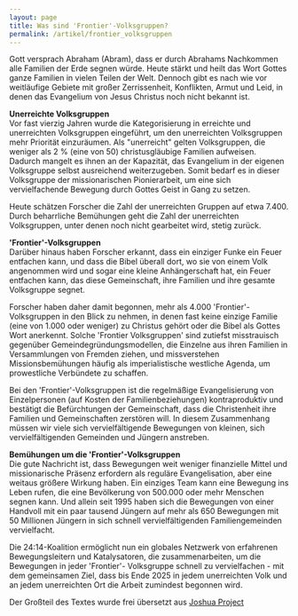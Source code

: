 ```yaml
---
layout: page
title: Was sind 'Frontier'-Volksgruppen?
permalink: /artikel/frontier_volksgruppen
---
```


Gott versprach Abraham (Abram), dass er durch Abrahams Nachkommen alle Familien der Erde segnen würde. 
Heute stärkt und heilt das Wort Gottes ganze Familien in vielen Teilen der Welt. 
Dennoch gibt es nach wie vor weitläufige Gebiete mit großer Zerrissenheit, Konflikten, Armut und Leid, in denen das Evangelium von Jesus Christus noch nicht bekannt ist.

**Unerreichte Volksgruppen**  
Vor fast vierzig Jahren wurde die Kategorisierung in erreichte und unerreichten Volksgruppen eingeführt, um den unerreichten Volksgruppen mehr Priorität einzuräumen. Als "unerreicht" gelten Volksgruppen, die weniger als 2 % (eine von 50) christusgläubige Familien aufweisen. Dadurch mangelt es ihnen an der Kapazität, das Evangelium in der eigenen Volksgruppe selbst ausreichend weiterzugeben. Somit bedarf es in dieser Volksgruppe der missionarischen Pionierarbeit, um eine sich vervielfachende Bewegung durch Gottes Geist in Gang zu setzen.

Heute schätzen Forscher die Zahl der unerreichten Gruppen auf etwa 7.400. Durch beharrliche Bemühungen geht die Zahl der unerreichten Volksgruppen, unter denen noch nicht gearbeitet wird, stetig zurück. 

**'Frontier'-Volksgruppen**  
Darüber hinaus haben Forscher erkannt, dass ein einziger Funke ein Feuer entfachen kann, 
und dass die Bibel überall dort, wo sie von einem Volk angenommen wird und sogar eine kleine Anhängerschaft hat, 
ein Feuer entfachen kann, das diese Gemeinschaft, ihre Familien und ihre gesamte Volksgruppe segnet.

Forscher haben daher damit begonnen, mehr als 4.000 'Frontier'-Volksgruppen in den Blick zu nehmen, in denen fast keine einzige Familie (eine von 1.000 oder weniger) zu Christus gehört oder die Bibel als Gottes Wort anerkennt. 
Solche 'Frontier Volksgruppen' sind zutiefst misstrauisch gegenüber Gemeindegründungsmodellen, die Einzelne aus ihren Familien in Versammlungen von Fremden ziehen, und missverstehen Missionsbemühungen häufig als imperialistische westliche Agenda, um prowestliche Verbündete zu schaffen.

Bei den 'Frontier'-Volksgruppen ist die regelmäßige Evangelisierung von Einzelpersonen (auf Kosten der Familienbeziehungen) kontraproduktiv und bestätigt die Befürchtungen der Gemeinschaft, 
dass die Christenheit ihre Familien und Gemeinschaften zerstören will. In diesem Zusammenhang müssen wir viele sich vervielfältigende Bewegungen von kleinen,
sich vervielfältigenden Gemeinden und Jüngern anstreben.

**Bemühungen um die 'Frontier'-Volksgruppen**  
Die gute Nachricht ist, dass Bewegungen weit weniger finanzielle Mittel und missionarische Präsenz erfordern als reguläre Evangelisation, aber eine weitaus größere Wirkung haben. Ein einziges Team kann eine Bewegung ins Leben rufen, die eine Bevölkerung von 500.000 oder mehr Menschen segnen kann. Und allein seit 1995 haben sich die Bewegungen von einer Handvoll mit ein paar tausend Jüngern auf mehr als 650 Bewegungen mit 50 Millionen Jüngern in sich schnell vervielfältigenden Familiengemeinden vervielfacht.

Die 24:14-Koalition ermöglicht nun ein globales Netzwerk von erfahrenen Bewegungsleitern und Katalysatoren, die zusammenarbeiten, um die Bewegungen in jeder 'Frontier'- Volksgruppe schnell zu vervielfachen - mit dem gemeinsamen Ziel, dass bis Ende 2025 in jedem unerreichten Volk und an jedem unerreichten Ort die Arbeit zumindest begonnen wird.

Der Großteil des Textes wurde frei übersetzt aus <a href="https://joshuaproject.net/resources/articles/frontier_peoples_intro">Joshua Project</a>

